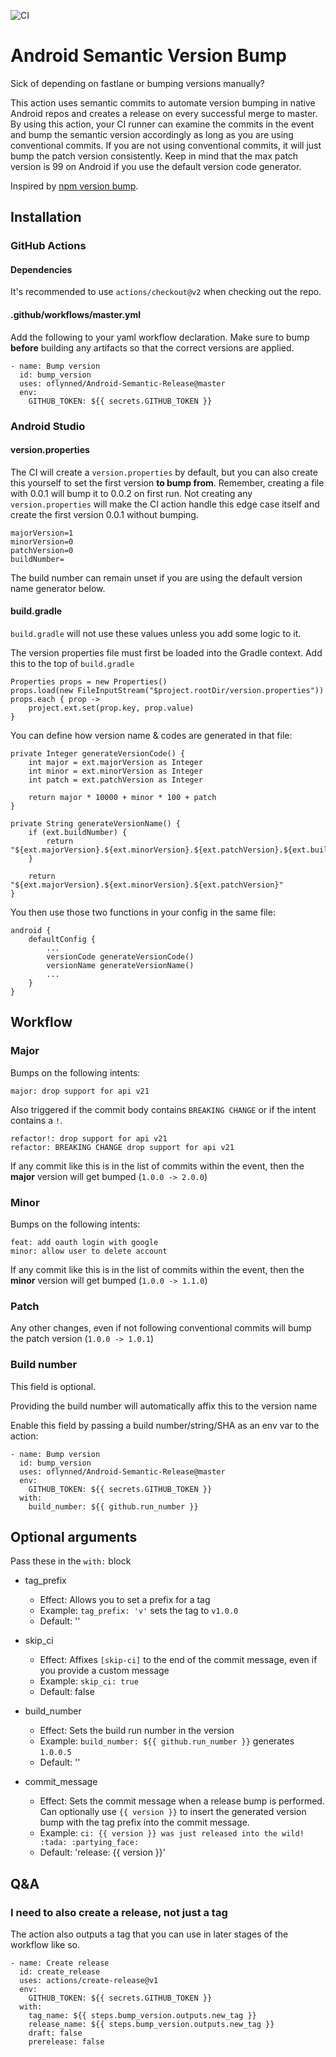 ![CI](https://github.com/oflynned/Android-Semantic-Release/actions/workflows/master.yml/badge.svg)

# Android Semantic Version Bump

Sick of depending on fastlane or bumping versions manually?

This action uses semantic commits to automate version bumping in native Android repos and creates a release on every successful merge to master.
By using this action, your CI runner can examine the commits in the event and bump the semantic version accordingly as long as you are using conventional commits.
If you are not using conventional commits, it will just bump the patch version consistently.
Keep in mind that the max patch version is 99 on Android if you use the default version code generator.

Inspired by [npm version bump](https://github.com/phips28/gh-action-bump-version).

## Installation

### GitHub Actions

#### Dependencies

It's recommended to use `actions/checkout@v2` when checking out the repo.

#### .github/workflows/master.yml

Add the following to your yaml workflow declaration. 
Make sure to bump **before** building any artifacts so that the correct versions are applied.

```
- name: Bump version
  id: bump_version
  uses: oflynned/Android-Semantic-Release@master
  env:
    GITHUB_TOKEN: ${{ secrets.GITHUB_TOKEN }}
```

### Android Studio

#### version.properties
The CI will create a `version.properties` by default, but you can also create this yourself to set the first version **to bump from**.
Remember, creating a file with 0.0.1 will bump it to 0.0.2 on first run.
Not creating any `version.properties` will make the CI action handle this edge case itself and create the first version 0.0.1 without bumping.

```
majorVersion=1
minorVersion=0
patchVersion=0
buildNumber=
```  

The build number can remain unset if you are using the default version name generator below.

#### build.gradle

`build.gradle` will not use these values unless you add some logic to it.

The version properties file must first be loaded into the Gradle context. 
Add this to the top of `build.gradle`
```
Properties props = new Properties()
props.load(new FileInputStream("$project.rootDir/version.properties"))
props.each { prop ->
    project.ext.set(prop.key, prop.value)
}
```

You can define how version name & codes are generated in that file:

```
private Integer generateVersionCode() {
    int major = ext.majorVersion as Integer
    int minor = ext.minorVersion as Integer
    int patch = ext.patchVersion as Integer

    return major * 10000 + minor * 100 + patch
}

private String generateVersionName() {
    if (ext.buildNumber) {
        return "${ext.majorVersion}.${ext.minorVersion}.${ext.patchVersion}.${ext.buildNumber}"
    }

    return "${ext.majorVersion}.${ext.minorVersion}.${ext.patchVersion}"
}
```

You then use those two functions in your config in the same file:

```
android {
    defaultConfig {
        ...
        versionCode generateVersionCode()
        versionName generateVersionName()
        ...
    }
}
```

## Workflow

### Major

Bumps on the following intents:
```
major: drop support for api v21
```

Also triggered if the commit body contains `BREAKING CHANGE` or if the intent contains a `!`.
```
refactor!: drop support for api v21
refactor: BREAKING CHANGE drop support for api v21  
```

If any commit like this is in the list of commits within the event, then the **major** version will get bumped (`1.0.0 -> 2.0.0`)

### Minor

Bumps on the following intents:
```
feat: add oauth login with google
minor: allow user to delete account
```

If any commit like this is in the list of commits within the event, then the **minor** version will get bumped (`1.0.0 -> 1.1.0`)

### Patch

Any other changes, even if not following conventional commits will bump the patch version (`1.0.0 -> 1.0.1`)

### Build number

This field is optional.

Providing the build number will automatically affix this to the version name

Enable this field by passing a build number/string/SHA as an env var to the action:

```
- name: Bump version
  id: bump_version
  uses: oflynned/Android-Semantic-Release@master
  env:
    GITHUB_TOKEN: ${{ secrets.GITHUB_TOKEN }}
  with:
    build_number: ${{ github.run_number }}
```

## Optional arguments

Pass these in the `with:` block

* tag_prefix
  * Effect: Allows you to set a prefix for a tag
  * Example: `tag_prefix: 'v'` sets the tag to `v1.0.0`
  * Default: ''

* skip_ci
  * Effect: Affixes `[skip-ci]` to the end of the commit message, even if you provide a custom message
  * Example: `skip_ci: true` 
  * Default: false
    
* build_number
  * Effect: Sets the build run number in the version
  * Example: `build_number: ${{ github.run_number }}` generates `1.0.0.5` 
  * Default: ''
    
* commit_message
  * Effect: Sets the commit message when a release bump is performed. Can optionally use `{{ version }}` to insert the generated version bump with the tag prefix into the commit message.
  * Example: `ci: {{ version }} was just released into the wild! :tada: :partying_face:`
  * Default: 'release: {{ version }}'
    
## Q&A

### I need to also create a release, not just a tag 

The action also outputs a tag that you can use in later stages of the workflow like so. 

```
- name: Create release
  id: create_release
  uses: actions/create-release@v1
  env:
    GITHUB_TOKEN: ${{ secrets.GITHUB_TOKEN }}
  with:
    tag_name: ${{ steps.bump_version.outputs.new_tag }}
    release_name: ${{ steps.bump_version.outputs.new_tag }}
    draft: false
    prerelease: false
```


